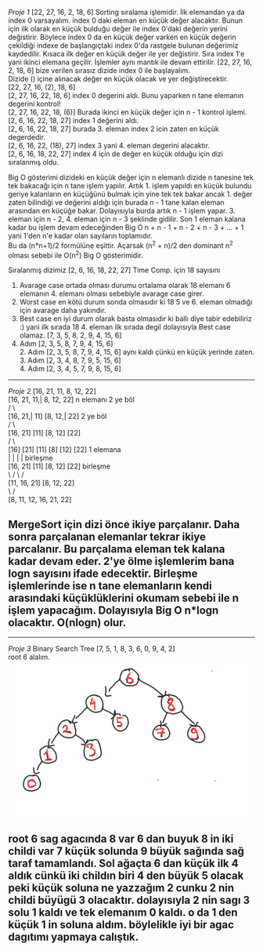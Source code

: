 *Proje 1* 
[22, 27, 16, 2, 18, 6]
Sorting sıralama işlemidir. İlk elemandan ya da index 0 varsayalım. index 0 daki eleman en küçük değer alacaktır. Bunun için ilk olarak en küçük bulduğu değer ile index 0'daki değerin yerini değistirir. Böylece index 0 da en küçük değer varken en küçük değerin çekildiği indexe de başlangıçtaki index 0'da rastgele bulunan değerimiz kaydedilir. Kısaca ilk değer en küçük değer ile yer değistirir. Sıra index 1'e yani ikinci elemana geçilir. İşlemler aynı mantık ile devam ettirilir.
[22, 27, 16, 2, 18, 6] bize verilen sırasız dizide index 0 ile başlayalım.  
Dizide () içine alınacak değer en küçük olacak ve yer değiştirecektir.  
  [22, 27, 16, (2), 18, 6]  
      [2, 27, 16, 22, 18, 6] index 0 degerini aldı. Bunu yaparken n tane elemanın degerini kontrol!  
        [2, 27, 16, 22, 18, (6)] Burada ikinci en küçük değer için n - 1 kontrol işlemi.  
           [2, 6, 16, 22, 18, 27] index 1 değerini aldı.  
               [2, 6, 16, 22, 18, 27] burada 3. eleman index 2 icin zaten en küçük degerdedir.  
                  [2, 6, 16, 22, (18), 27]  index 3 yani 4. eleman degerini alacaktır.  
                      [2, 6, 16, 18, 22, 27] index 4 için de değer en küçük olduğu için dizi sıralanmış oldu.  


Big O gösterimi dizideki en küçük değer için n elemanlı dizide n tanesine tek tek bakacağı için n tane işlem yapılır. Artık 1. işlem yapıldı en küçük bulundu geriye kalanların en küçüğünü bulmak için yine tek tek bakar ancak 1. değer zaten bilindiği ve değerini aldığı için burada n - 1 tane kalan eleman arasından en küçüğe bakar. Dolayısıyla burda artık n - 1 işlem yapar. 3. eleman için n - 2, 4. eleman için n - 3 şeklinde gidilir. Son 1 eleman kalana kadar bu işlem devam edeceğinden Big O n + n - 1 + n - 2 + n - 3 + ... + 1 yani 1'den n'e kadar olan sayıların toplamıdır.  
Bu da (n*n+1)/2 formülüne eşittir. Açarsak (n<sup>2</sup> + n)/2 den dominant n<sup>2</sup> olması sebebi ile
O(n<sup>2</sup>)  Big O gösterimidir.

Sıralanmış dizimiz [2, 6, 16, 18, 22, 27] Time Comp. için 18 sayısını 
1. Avarage case ortada olması durumu ortalama olarak 18 elemanı 6 elemanın 4. elemanı olması sebebiyle avarage case girer.
2. Worst case en kötü durum sonda olmasıdır ki 18 5 ve 6. eleman olmadığı için avarage daha yakındır.
3. Best case en iyi durum olarak basta olmasıdır ki ballı diye tabir edebiliriz :) yani ilk sırada 18 4. eleman ilk sırada degil dolayısıyla Best case olamaz.
[7, 3, 5, 8, 2, 9, 4, 15, 6]  
  1. Adım [2, 3, 5, 8, 7, 9, 4, 15, 6]  
    2. Adım [2, 3, 5, 8, 7, 9, 4, 15, 6] aynı kaldı çünkü en küçük yerinde zaten.  
       3. Adım [2, 3, 4, 8, 7, 9, 5, 15, 6]  
          4. Adım [2, 3, 4, 5, 7, 9, 8, 15, 6]  
---
*Proje 2*
[16, 21, 11, 8, 12, 22]  
                                        [16, 21, 11,| 8, 12, 22] n elemanı 2 ye böl  
                                          /                 \  
                                    [16, 21,| 11]            [8, 12,| 22] 2 ye böl  
                                     /                              \  
                                [16, 21]  [11]                    [8, 12] [22]  
                            /                                               \  
                        [16] [21] [11]                                     [8] [12]  [22] 1 elemana  
                            |       |                                         |       | birleşme  
                         [16, 21] [11]                                      [8, 12]  [22] birleşme  
                            \      /                                            \      /  
                            [11, 16, 21]                                      [8, 12, 22]  
                                       \                                     /  
                                            [8, 11, 12, 16, 21, 22]  

MergeSort için dizi önce ikiye parçalanır. Daha sonra parçalanan elemanlar tekrar ikiye parcalanır. Bu parçalama eleman tek kalana kadar devam eder. 2'ye ölme işlemlerim bana logn sayısını ifade edecektir.
Birleşme işlemlerinde ise n tane elemanların kendi arasındaki küçüklüklerini okumam sebebi ile n işlem yapacağım. Dolayısıyla Big O n*logn olacaktır. O(nlogn) olur.
---
---
*Proje 3*
Binary Search Tree
[7, 5, 1, 8, 3, 6, 0, 9, 4, 2]   
root 6 alalım.
![BTS](https://github.com/Gokhancaki/VeriAlgo/blob/main/assets/PENUP_20231005_231315.png)  


root 6 sag agacında 8 var 6 dan buyuk 8 in iki childi var 7 küçük solunda 9 büyük sağında sağ taraf tamamlandı. Sol ağaçta 6 dan küçük ilk 4 aldık cünkü iki childın biri 4 den büyük 5 olacak peki küçük soluna ne yazzağım 2 cunku 2 nin childi büyügü 3 olacaktır. dolayısıyla 2 nin sagı 3 solu 1 kaldı ve tek elemanım 0 kaldı. o da 1 den küçük 1 in soluna aldım. böylelikle iyi bir agac dagıtımı yapmaya calıştık. 
---
